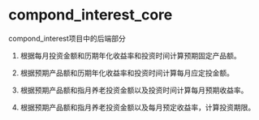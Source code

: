 # compond_interest_core

compond_interest项目中的后端部分  

1. 根据每月投资金额和历期年化收益率和投资时间计算预期固定产品额。  

2. 根据预期产品额和历期年化收益率和投资时间计算每月应定投金额。  

3. 根据预期产品额和指月养老投资金额以及投资时间计算每月预期收益率。  

4. 根据预期产品额和指月养老投资金额以及每月预定收益率，计算投资期限。
